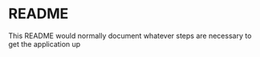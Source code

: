 # README

This README would normally document whatever steps are necessary to get the
application up
